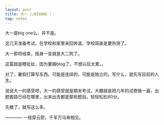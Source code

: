 ```yaml
---
layout: post
title: 大一 //BIGONE ）：
tag: notes
---
```


大一是big one么，并不是。

这几天准备考试，在学校和家里来回奔波。学校简直是要热哭了。

大一即将结束，摇身一变就是大二狗了。

这篇就是瞎扯扯，因为要搬blog了。不想以后太累。。

对了，暑假打算写东西。可能是连续的，可能是独立的。写什么，就先写目前的人生。

说说大一的感受吧，大一的感受就是期末考试，大概就是把几年的试卷做一遍，出题套路已经在哪里，出来出去都是那些题目。轻轻松松60分。

先撤了，就写这么多。

———— 一枝穿云箭，千军万马来相见。
